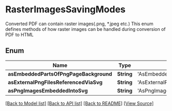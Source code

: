 # RasterImagesSavingModes
Converted PDF can contain raster images(.png, *.jpeg etc.)
This enum defines methods of how raster images can be handled
during conversion of PDF to HTML
            

## Enum
Name | Type | Value
------------ | ------------- | -------------
**asEmbeddedPartsOfPngPageBackground** | **String** | 'AsEmbeddedPartsOfPngPageBackground'
**asExternalPngFilesReferencedViaSvg** | **String** | 'AsExternalPngFilesReferencedViaSvg'
**asPngImagesEmbeddedIntoSvg** | **String** | 'AsPngImagesEmbeddedIntoSvg'

[[Back to Model list]](../README.md#documentation-for-models) [[Back to API list]](../README.md#documentation-for-api-endpoints) [[Back to README]](../README.md) [[View Source]](../AsposePdfCloud/Models/RasterImagesSavingModes.swift)


